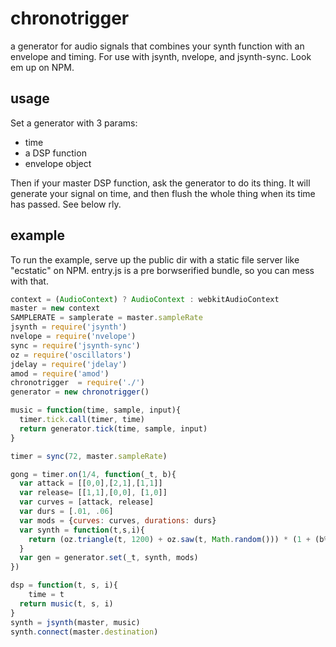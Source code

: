 # chronotrigger

a generator for audio signals that combines your synth function with an envelope and timing.  For use with jsynth, nvelope, and jsynth-sync.  Look em up on NPM.

## usage

Set a generator with 3 params:
+ time
+ a DSP function
+ envelope object

Then if your master DSP function, ask the generator to do its thing.  It will generate your signal on time, and then flush the whole thing when its time has passed.  See below rly.

## example 

To run the example, serve up the public dir with a static file server like "ecstatic" on NPM.  entry.js is a pre borwserified bundle, so you can mess with that.

```js
context = (AudioContext) ? AudioContext : webkitAudioContext
master = new context
SAMPLERATE = samplerate = master.sampleRate
jsynth = require('jsynth')
nvelope = require('nvelope')
sync = require('jsynth-sync')
oz = require('oscillators')
jdelay = require('jdelay')
amod = require('amod')
chronotrigger  = require('./')
generator = new chronotrigger()

music = function(time, sample, input){
  timer.tick.call(timer, time)
  return generator.tick(time, sample, input)
}

timer = sync(72, master.sampleRate)

gong = timer.on(1/4, function(_t, b){
  var attack = [[0,0],[2,1],[1,1]]
  var release= [[1,1],[0,0], [1,0]]
  var curves = [attack, release]
  var durs = [.01, .06]
  var mods = {curves: curves, durations: durs}
  var synth = function(t,s,i){
    return (oz.triangle(t, 1200) + oz.saw(t, Math.random())) * (1 + (b%2%4))
  }
  var gen = generator.set(_t, synth, mods)
})

dsp = function(t, s, i){
	time = t
  return music(t, s, i)
}
synth = jsynth(master, music)
synth.connect(master.destination)
```
